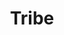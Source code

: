 ---
title: Tribe
issue: 1A
issue_nr: 1
full_title: Tribe
subtitle: ""
story_arc: ""
crossover: ""
variant: ""
publisher: Image Comics
creators: 
  - Jim Starlin
  - Manuel Garcia
  - Al Milgrom
release_date: Mar 1993
release_year: 1993
genre:
  - Super-Heroes
format: Comic
pages: 28
signed_by: ""
price: 2.5
---